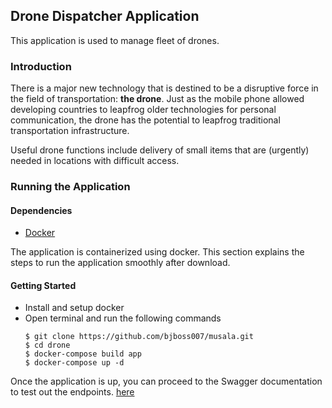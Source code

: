 ## Drone Dispatcher Application
This application is used to manage fleet of drones.


### Introduction
There is a major new technology that is destined to be a disruptive force in the field of transportation: **the drone**. Just as the mobile phone allowed developing countries to leapfrog older technologies for personal communication, the drone has the potential to leapfrog traditional transportation infrastructure.

Useful drone functions include delivery of small items that are (urgently) needed in locations with difficult access.



### Running the Application

#### Dependencies
- [Docker](https://docs.docker.com/desktop/)

The application is containerized using docker. This section explains the steps to run the application smoothly after download.

#### Getting Started
- Install and setup docker
- Open terminal and run the following commands
  ```
  $ git clone https://github.com/bjboss007/musala.git
  $ cd drone
  $ docker-compose build app
  $ docker-compose up -d

Once the application is up, you can proceed to the Swagger documentation to test out the endpoints.
[here](http:localhost:9095/swagger-ui.html)

